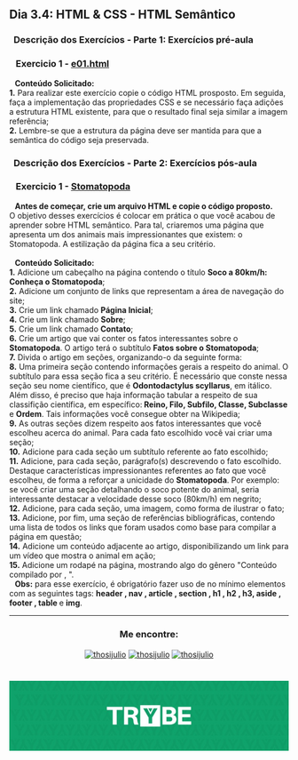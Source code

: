 ## Dia 3.4: HTML & CSS - HTML Semântico

### &nbsp; Descrição dos Exercícios - Parte 1: Exercícios pré-aula


  ### &nbsp;&nbsp; Exercicio 1 - [e01.html](https://github.com/thosijulio/trybe-exercises/blob/exercises/3.4/1.INTRODUCAO/BLOCO_03/DIA_04/e01.html)
  <b>&nbsp;&nbsp;&nbsp;Conteúdo Solicitado:</b><br> 
**1.** Para realizar este exercício copie o código HTML prosposto. Em seguida, faça a implementação das propriedades CSS e se necessário faça adições a estrutura HTML existente, para que o resultado final seja similar a imagem referência;<br>
**2.** Lembre-se que a estrutura da página deve ser mantida para que a semântica do código seja preservada.<br>


  ### &nbsp; Descrição dos Exercícios - Parte 2: Exercícios pós-aula

  ### &nbsp;&nbsp; Exercicio 1 - [Stomatopoda](https://github.com/thosijulio/trybe-exercises/blob/exercises/3.4/1.INTRODUCAO/BLOCO_03/DIA_04/Stomatopoda/)
  <b>&nbsp;&nbsp;&nbsp;Antes de começar, crie um arquivo HTML e copie o código proposto.</b><br>
  O objetivo desses exercícios é colocar em prática o que você acabou de aprender sobre HTML semântico.
  Para tal, criaremos uma página que apresenta um dos animais mais impressionantes que existem: o Stomatopoda. A estilização da página fica a seu critério.<br><br>
  <b>&nbsp;&nbsp;&nbsp;Conteúdo Solicitado:</b><br>
  **1.** Adicione um cabeçalho na página contendo o título <b>Soco a 80km/h: Conheça o Stomatopoda</b>;<br>
  **2.** Adicione um conjunto de links que representam a área de navegação do site;<br>
  **3.** Crie um link chamado <b>Página Inicial</b>;<br>
  **4.** Crie um link chamado <b>Sobre</b>;<br>
  **5.** Crie um link chamado <b>Contato</b>;<br>
  **6.** Crie um artigo que vai conter os fatos interessantes sobre o <b>Stomatopoda</b>. O artigo terá o subtítulo <b>Fatos sobre o Stomatopoda</b>;<br>
  **7.** Divida o artigo em seções, organizando-o da seguinte forma:<br>
  **8.** Uma primeira seção contendo informações gerais a respeito do animal. O subtítulo para essa seção fica a seu critério. É necessário que conste nessa seção seu nome científico, que é <b>Odontodactylus scyllarus</b>, em itálico. Além disso, é preciso que haja informação tabular a respeito de sua classifição científica, em específico:<b> Reino, Filo, Subfilo, Classe, Subclasse </b>e <b>Ordem</b>. Tais informações você consegue obter na Wikipedia;<br>
  **9.** As outras seções dizem respeito aos fatos interessantes que você escolheu acerca do animal. Para cada fato escolhido você vai criar uma seção;<br>
  **10.** Adicione para cada seção um subtítulo referente ao fato escolhido;<br>
  **11.** Adicione, para cada seção, parágrafo(s) descrevendo o fato escolhido. Destaque características impressionantes referentes ao fato que você escolheu, de forma a reforçar a unicidade do <b>Stomatopoda</b>. Por exemplo: se você criar uma seção detalhando o soco potente do animal, seria interessante destacar a velocidade desse soco (80km/h) em negrito;<br>
  **12.** Adicione, para cada seção, uma imagem, como forma de ilustrar o fato;<br>
  **13.** Adicione, por fim, uma seção de referências bibliográficas, contendo uma lista de todos os links que foram usados como base para compilar a página em questão;<br>
  **14.** Adicione um conteúdo adjacente ao artigo, disponibilizando um link para um vídeo que mostra o animal em ação;<br>
  **15.** Adicione um rodapé na página, mostrando algo do gênero "Conteúdo compilado por <insere seu nome>, <ano atual>".<br>
  <b>&nbsp;&nbsp;&nbsp;Obs:</b> para esse exercício, é obrigatório fazer uso de no mínimo elementos com as seguintes tags: <b> header , nav , article , section , h1 , h2 , h3, aside , footer , table </b> e <b>img</b>.

---

<h3 align=center>Me encontre:</h3>

<p align=center>
<a href="https://www.linkedin.com/in/thosijulio/" target="blank"><img align="center" src="https://cdn.jsdelivr.net/npm/simple-icons@3.0.1/icons/linkedin.svg" alt="thosijulio" height="20" width="20" /></a>
<a href="https://www.github.com/thosijulio/" target="blank"><img align="center" src="https://cdn.jsdelivr.net/npm/simple-icons@3.0.1/icons/github.svg" alt="thosijulio" height="20" width="20" /></a>
<a href="https://www.instagram.com/thosijulio" target="blank"><img align="center" src="https://cdn.jsdelivr.net/npm/simple-icons@3.0.1/icons/instagram.svg" alt="thosijulio" height="20" width="20" /></a>
 </p>
 
 <h1 align="center">
    <img alt="Trybe" src="https://github.com/thosijulio/trybe-exercises/blob/main/trybe_logo.jpeg" />
</h1>
